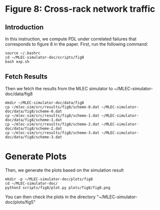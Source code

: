 # Figure 8: Cross-rack network traffic

## Introduction
In this instruction, we compute PDL under correlated failures that corresponds to figure 8 in the paper. First, run the following command: 

```
source ~/.bashrc 
cd ~/MLEC-simulator-doc/scripts/fig8
bash exp.sh
```

## Fetch Results
Then we fetch the results from the MLEC simulator to ~/MLEC-simulator-doc/data/fig8

```
mkdir ~/MLEC-simulator-doc/data/fig8
cp ~/mlec-sim/src/results/fig8/scheme-0.dat ~/MLEC-simulator-doc/data/fig8/scheme-0.dat
cp ~/mlec-sim/src/results/fig8/scheme-1.dat ~/MLEC-simulator-doc/data/fig8/scheme-1.dat
cp ~/mlec-sim/src/results/fig8/scheme-2.dat ~/MLEC-simulator-doc/data/fig8/scheme-2.dat
cp ~/mlec-sim/src/results/fig8/scheme-3.dat ~/MLEC-simulator-doc/data/fig8/scheme-3.dat
```

# Generate Plots

Then, we generate the plots based on the simulation result
```
mkdir -p ~/MLEC-simulator-doc/plots/fig8
cd ~/MLEC-simulator-doc/
python3 scripts/fig8/plot.py plots/fig8/fig8.png
```

You can then check the plots in the directory "~/MLEC-simulator-doc/plots/fig5"